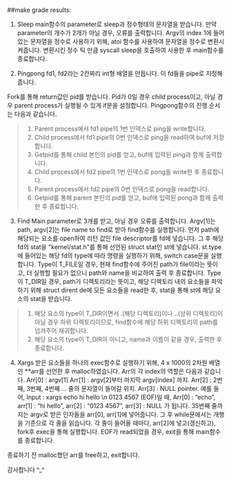 ##make grade results:

1. Sleep
main함수의 parameter로 sleep과 정수형태의 문자열을 받습니다. 만약 parameter의 개수가 2개가 아닐 경우, 오류를 출력합니다. Argv의 index 1에 들어 있는 문자열을 정수로 사용하기 위해, atoi 함수를 사용하여 문자열을 정수로 변환시켜줍니다. 변환시킨 정수 틱 만큼 syscall sleep을 호출하여 사용한 후 main함수를 종료합니다.

2. Pingpong
fd1, fd2라는 2칸짜리 int형 배열을 만듭니다. 이 fd들을 pipe로 지정해줍니다.  
 
Fork를 통해 return값인 pid를 받습니다. Pid가 0일 경우 child process이고, 아닐 경우 parent process가 실행될 수 있게 if문을 설정합니다. Pingpong함수의 진행 순서는 다음과 같습니다.
> 1.	Parent process에서 fd1 pipe의 1번 인덱스로 ping을 write합니다.
> 2.	Child process에서 fd1 pipe의 0번 인덱스로 ping을 read하여 buf에 저장합니다.
> 3.	Getpid를 통해 child 본인의 pid를 얻고, buf에 입력된 ping과 함께 출력합니다.
> 4.	Child process에서 fd2 pipe의 1번 인덱스로 pong을 write한 후 종료합니다.
> 5.	Parent process에서 fd2 pipe의 0번 인덱스로 pong을 read합니다.
> 6.	Getpid를 통해 parent 본인의 pid를 얻고, buf에 입력된 pong과 함께 출력한 후 종료합니다.

3. Find
Main parameter로 3개를 받고, 아닐 경우 오류를 출력합니다. Argv[1]는 path, argv[2]는 file name to find로 받아 find함수를 실행합니다. 먼저 path에 해당되는 요소를 open하여 리턴 값인 file descriptor를 fd에 넣습니다. 그 후 해당 fd의 stat을 "kernel/stat.h"를 통해 선언된 struct stat인 st에 넣습니다. st.type에 들어있는 해당 fd의 type에 따라 명령을 실행하기 위해, switch case문을 실행합니다. 
Type이 T_FILE일 경우, 현재 find함수에 주어진 path가 file이라는 뜻이고, 더 실행할 필요가 없으니 path와 name을 비교하여 출력 후 종료합니다.
Type이 T_DIR일 경우, path가 디렉토리라는 뜻이고, 해당 디렉토리 내의 요소들을 파악하기 위해 struct dirent de에 모든 요소들을 read한 후, stat을 통해 st에 해당 요소의 stat을 받습니다. 
> 1.	해당 요소의 type이 T_DIR이면서 .(해당 디렉토리)이나 ..(상위 디렉토리)이 아닐 경우 하위 디렉토리이므로, find함수에 해당 하위 디렉토리의 path를 넘겨주어 재귀합니다. 
> 2.	해당 요소의 type이 T_DIR이 아니고, name과 이름이 같을 경우, 출력한 후 종료합니다.

4. Xargs
받은 요소들을 하나의 exec함수로 실행하기 위해, 4 x 1000의 2차원 배열인 **arr를 선언한 후 malloc하였습니다. Arr의 각 index의 역할은 다음과 같습니다.
Arr[0] : argv[1]
Arr[1] : argv[2]부터 마지막 argv[index] 까지.
Arr[2] : 2번째, 3번째, 4번째 … 줄의 문자열이 들어갈 위치.
Arr[3] : NULL pointer.
예를 들어, 
Input : xargs echo hi hello \n 0123 4567 (EOF)일 때, 
Arr[0] : “echo”, arr[1] : “hi hello”, arr[2] : “0123 4567”, arr[3] : NULL 가 됩니다.
35번째 줄까지는 argv로 받은 인자들을 arr[0], arr[1]에 넣어줍니다. 그 후 while문에서는 개행을 기준으로 각 줄을 읽습니다. 각 줄이 들어올 때마다, arr[2]에 넣고(갱신하고), fork후 exec을 통해 실행합니다. EOF가 read되었을 경우, exit을 통해 main함수를 종료합니다.
  
 
종료하기 전 malloc했던 arr를 free하고, exit합니다.

감사합니다 ^_^

